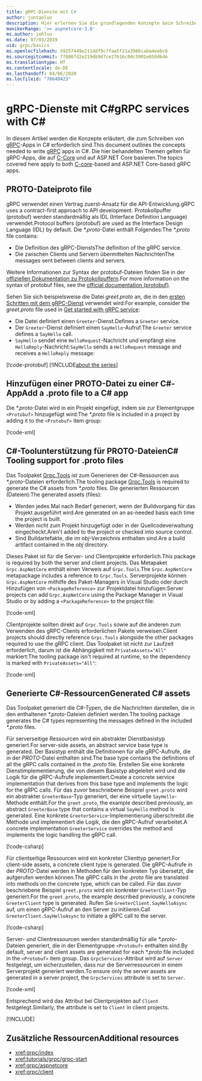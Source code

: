 ```yaml
---
title: gRPC-Dienste mit C#
author: juntaoluo
description: Hier erlernen Sie die grundlegenden Konzepte beim Schreiben von gRPC-Diensten mit C#.
monikerRange: '>= aspnetcore-3.0'
ms.author: johluo
ms.date: 07/03/2019
uid: grpc/basics
ms.openlocfilehash: 59257449e211ddf9c7faa5f21a3986caba4eebc6
ms.sourcegitcommit: f7886fd2e219db9d7ce27b16c0dc5901e658d64e
ms.translationtype: HT
ms.contentlocale: de-DE
ms.lasthandoff: 04/06/2020
ms.locfileid: "78649423"
---
```

# <a name="grpc-services-with-c"></a><span data-ttu-id="b775a-103">gRPC-Dienste mit C\#</span><span class="sxs-lookup"><span data-stu-id="b775a-103">gRPC services with C\#</span></span>

<span data-ttu-id="b775a-104">In diesem Artikel werden die Konzepte erläutert, die zum Schreiben von [gRPC](https://grpc.io/docs/guides/)-Apps in C# erforderlich sind.</span><span class="sxs-lookup"><span data-stu-id="b775a-104">This document outlines the concepts needed to write [gRPC](https://grpc.io/docs/guides/) apps in C#.</span></span> <span data-ttu-id="b775a-105">Die hier behandelten Themen gelten für gRPC-Apps, die auf [C-Core](https://grpc.io/blog/grpc-stacks) und auf ASP.NET Core basieren.</span><span class="sxs-lookup"><span data-stu-id="b775a-105">The topics covered here apply to both [C-core](https://grpc.io/blog/grpc-stacks)-based and ASP.NET Core-based gRPC apps.</span></span>

## <a name="proto-file"></a><span data-ttu-id="b775a-106">PROTO-Datei</span><span class="sxs-lookup"><span data-stu-id="b775a-106">proto file</span></span>

<span data-ttu-id="b775a-107">gRPC verwendet einen Vertrag zuerst-Ansatz für die API-Entwicklung.</span><span class="sxs-lookup"><span data-stu-id="b775a-107">gRPC uses a contract-first approach to API development.</span></span> <span data-ttu-id="b775a-108">Protokollpuffer (protobuf) werden standardmäßig als IDL (Interface Definition Language) verwendet.</span><span class="sxs-lookup"><span data-stu-id="b775a-108">Protocol buffers (protobuf) are used as the Interface Design Language (IDL) by default.</span></span> <span data-ttu-id="b775a-109">Die *\*.proto*-Datei enthält Folgendes:</span><span class="sxs-lookup"><span data-stu-id="b775a-109">The *\*.proto* file contains:</span></span>

* <span data-ttu-id="b775a-110">Die Definition des gRPC-Diensts</span><span class="sxs-lookup"><span data-stu-id="b775a-110">The definition of the gRPC service.</span></span>
* <span data-ttu-id="b775a-111">Die zwischen Clients und Servern übermittelten Nachrichten</span><span class="sxs-lookup"><span data-stu-id="b775a-111">The messages sent between clients and servers.</span></span>

<span data-ttu-id="b775a-112">Weitere Informationen zur Syntax der protobuf-Dateien finden Sie in der [offiziellen Dokumentation zu Protokollpuffern](https://developers.google.com/protocol-buffers/docs/proto3).</span><span class="sxs-lookup"><span data-stu-id="b775a-112">For more information on the syntax of protobuf files, see the [official documentation (protobuf)](https://developers.google.com/protocol-buffers/docs/proto3).</span></span>

<span data-ttu-id="b775a-113">Sehen Sie sich beispielsweise die Datei *greet.proto* an, die in den [ersten Schritten mit dem gRPC-Dienst](xref:tutorials/grpc/grpc-start) verwendet wird:</span><span class="sxs-lookup"><span data-stu-id="b775a-113">For example, consider the *greet.proto* file used in [Get started with gRPC service](xref:tutorials/grpc/grpc-start):</span></span>

* <span data-ttu-id="b775a-114">Die Datei definiert einen `Greeter`-Dienst.</span><span class="sxs-lookup"><span data-stu-id="b775a-114">Defines a `Greeter` service.</span></span>
* <span data-ttu-id="b775a-115">Der `Greeter`-Dienst definiert einen `SayHello`-Aufruf.</span><span class="sxs-lookup"><span data-stu-id="b775a-115">The `Greeter` service defines a `SayHello` call.</span></span>
* <span data-ttu-id="b775a-116">`SayHello` sendet eine `HelloRequest`-Nachricht und empfängt eine `HelloReply`-Nachricht:</span><span class="sxs-lookup"><span data-stu-id="b775a-116">`SayHello` sends a `HelloRequest` message and receives a `HelloReply` message:</span></span>

[!code-protobuf[](~/tutorials/grpc/grpc-start/sample/GrpcGreeter/Protos/greet.proto)]
[!INCLUDE[about the series](~/includes/code-comments-loc.md)]

## <a name="add-a-proto-file-to-a-c-app"></a><span data-ttu-id="b775a-117">Hinzufügen einer PROTO-Datei zu einer C\#-App</span><span class="sxs-lookup"><span data-stu-id="b775a-117">Add a .proto file to a C\# app</span></span>

<span data-ttu-id="b775a-118">Die *\*.proto*-Datei wird in ein Projekt eingefügt, indem sie zur Elementgruppe `<Protobuf>` hinzugefügt wird:</span><span class="sxs-lookup"><span data-stu-id="b775a-118">The *\*.proto* file is included in a project by adding it to the `<Protobuf>` item group:</span></span>

[!code-xml[](~/tutorials/grpc/grpc-start/sample/GrpcGreeter/GrpcGreeter.csproj?highlight=2&range=7-9)]

## <a name="c-tooling-support-for-proto-files"></a><span data-ttu-id="b775a-119">C#-Toolunterstützung für PROTO-Dateien</span><span class="sxs-lookup"><span data-stu-id="b775a-119">C# Tooling support for .proto files</span></span>

<span data-ttu-id="b775a-120">Das Toolpaket [Grpc.Tools](https://www.nuget.org/packages/Grpc.Tools/) ist zum Generieren der C#-Ressourcen aus *\*.proto*-Dateien erforderlich.</span><span class="sxs-lookup"><span data-stu-id="b775a-120">The tooling package [Grpc.Tools](https://www.nuget.org/packages/Grpc.Tools/) is required to generate the C# assets from *\*.proto* files.</span></span> <span data-ttu-id="b775a-121">Die generierten Ressourcen (Dateien):</span><span class="sxs-lookup"><span data-stu-id="b775a-121">The generated assets (files):</span></span>

* <span data-ttu-id="b775a-122">Werden jedes Mal nach Bedarf generiert, wenn der Buildvorgang für das Projekt ausgeführt wird.</span><span class="sxs-lookup"><span data-stu-id="b775a-122">Are generated on an as-needed basis each time the project is built.</span></span>
* <span data-ttu-id="b775a-123">Werden nicht zum Projekt hinzugefügt oder in der Quellcodeverwaltung eingecheckt.</span><span class="sxs-lookup"><span data-stu-id="b775a-123">Aren't added to the project or checked into source control.</span></span>
* <span data-ttu-id="b775a-124">Sind Buildartefakte, die im *obj*-Verzeichnis enthalten sind.</span><span class="sxs-lookup"><span data-stu-id="b775a-124">Are a build artifact contained in the *obj* directory.</span></span>

<span data-ttu-id="b775a-125">Dieses Paket ist für die Server- und Clientprojekte erforderlich.</span><span class="sxs-lookup"><span data-stu-id="b775a-125">This package is required by both the server and client projects.</span></span> <span data-ttu-id="b775a-126">Das Metapaket `Grpc.AspNetCore` enthält einen Verweis auf `Grpc.Tools`.</span><span class="sxs-lookup"><span data-stu-id="b775a-126">The `Grpc.AspNetCore` metapackage includes a reference to `Grpc.Tools`.</span></span> <span data-ttu-id="b775a-127">Serverprojekte können `Grpc.AspNetCore` mithilfe des Paket-Managers in Visual Studio oder durch Hinzufügen von `<PackageReference>` zur Projektdatei hinzufügen:</span><span class="sxs-lookup"><span data-stu-id="b775a-127">Server projects can add `Grpc.AspNetCore` using the Package Manager in Visual Studio or by adding a `<PackageReference>` to the project file:</span></span>

[!code-xml[](~/tutorials/grpc/grpc-start/sample/GrpcGreeter/GrpcGreeter.csproj?highlight=1&range=12)]

<span data-ttu-id="b775a-128">Clientprojekte sollten direkt auf `Grpc.Tools` sowie auf die anderen zum Verwenden des gRPC-Clients erforderlichen Pakete verweisen.</span><span class="sxs-lookup"><span data-stu-id="b775a-128">Client projects should directly reference `Grpc.Tools` alongside the other packages required to use the gRPC client.</span></span> <span data-ttu-id="b775a-129">Das Toolpaket ist nicht zur Laufzeit erforderlich, darum ist die Abhängigkeit mit `PrivateAssets="All"` markiert:</span><span class="sxs-lookup"><span data-stu-id="b775a-129">The tooling package isn't required at runtime, so the dependency is marked with `PrivateAssets="All"`:</span></span>

[!code-xml[](~/tutorials/grpc/grpc-start/sample/GrpcGreeterClient/GrpcGreeterClient.csproj?highlight=3&range=9-11)]

## <a name="generated-c-assets"></a><span data-ttu-id="b775a-130">Generierte C#-Ressourcen</span><span class="sxs-lookup"><span data-stu-id="b775a-130">Generated C# assets</span></span>

<span data-ttu-id="b775a-131">Das Toolpaket generiert die C#-Typen, die die Nachrichten darstellen, die in den enthaltenen *\*.proto*-Dateien definiert werden.</span><span class="sxs-lookup"><span data-stu-id="b775a-131">The tooling package generates the C# types representing the messages defined in the included *\*.proto* files.</span></span>

<span data-ttu-id="b775a-132">Für serverseitige Ressourcen wird ein abstrakter Dienstbasistyp generiert.</span><span class="sxs-lookup"><span data-stu-id="b775a-132">For server-side assets, an abstract service base type is generated.</span></span> <span data-ttu-id="b775a-133">Der Basistyp enthält die Definitionen für alle gRPC-Aufrufe, die in der *PROTO*-Datei enthalten sind.</span><span class="sxs-lookup"><span data-stu-id="b775a-133">The base type contains the definitions of all the gRPC calls contained in the *.proto* file.</span></span> <span data-ttu-id="b775a-134">Erstellen Sie eine konkrete Dienstimplementierung, die von diesem Basistyp abgeleitet wird und die Logik für die gRPC-Aufrufe implementiert.</span><span class="sxs-lookup"><span data-stu-id="b775a-134">Create a concrete service implementation that derives from this base type and implements the logic for the gRPC calls.</span></span> <span data-ttu-id="b775a-135">Für das zuvor beschriebene Beispiel `greet.proto` wird ein abstrakter `GreeterBase`-Typ generiert, der eine virtuelle `SayHello`-Methode enthält.</span><span class="sxs-lookup"><span data-stu-id="b775a-135">For the `greet.proto`, the example described previously, an abstract `GreeterBase` type that contains a virtual `SayHello` method is generated.</span></span> <span data-ttu-id="b775a-136">Eine konkrete `GreeterService`-Implementierung überschreibt die Methode und implementiert die Logik, die den gRPC-Aufruf verarbeitet.</span><span class="sxs-lookup"><span data-stu-id="b775a-136">A concrete implementation `GreeterService` overrides the method and implements the logic handling the gRPC call.</span></span>

[!code-csharp[](~/tutorials/grpc/grpc-start/sample/GrpcGreeter/Services/GreeterService.cs?name=snippet)]

<span data-ttu-id="b775a-137">Für clientseitige Ressourcen wird ein konkreter Clienttyp generiert.</span><span class="sxs-lookup"><span data-stu-id="b775a-137">For client-side assets, a concrete client type is generated.</span></span> <span data-ttu-id="b775a-138">Die gRPC-Aufrufe in der *PROTO*-Datei werden in Methoden für den konkreten Typ übersetzt, die aufgerufen werden können.</span><span class="sxs-lookup"><span data-stu-id="b775a-138">The gRPC calls in the *.proto* file are translated into methods on the concrete type, which can be called.</span></span> <span data-ttu-id="b775a-139">Für das zuvor beschriebene Beispiel `greet.proto` wird ein konkreter `GreeterClient`-Typ generiert.</span><span class="sxs-lookup"><span data-stu-id="b775a-139">For the `greet.proto`, the example described previously, a concrete `GreeterClient` type is generated.</span></span> <span data-ttu-id="b775a-140">Rufen Sie `GreeterClient.SayHelloAsync` auf, um einen gRPC-Aufruf an den Server zu initiieren.</span><span class="sxs-lookup"><span data-stu-id="b775a-140">Call `GreeterClient.SayHelloAsync` to initiate a gRPC call to the server.</span></span>

[!code-csharp[](~/tutorials/grpc/grpc-start/sample/GrpcGreeterClient/Program.cs?name=snippet)]

<span data-ttu-id="b775a-141">Server- und Clientressourcen werden standardmäßig für alle *\*.proto*-Dateien generiert, die in der Elementgruppe `<Protobuf>` enthalten sind.</span><span class="sxs-lookup"><span data-stu-id="b775a-141">By default, server and client assets are generated for each *\*.proto* file included in the `<Protobuf>` item group.</span></span> <span data-ttu-id="b775a-142">Das `GrpcServices`-Attribut wird auf `Server` festgelegt, um sicherzustellen, dass nur die Serverressourcen in einem Serverprojekt generiert werden.</span><span class="sxs-lookup"><span data-stu-id="b775a-142">To ensure only the server assets are generated in a server project, the `GrpcServices` attribute is set to `Server`.</span></span>

[!code-xml[](~/tutorials/grpc/grpc-start/sample/GrpcGreeter/GrpcGreeter.csproj?highlight=2&range=7-9)]

<span data-ttu-id="b775a-143">Entsprechend wird das Attribut bei Clientprojekten auf `Client` festgelegt.</span><span class="sxs-lookup"><span data-stu-id="b775a-143">Similarly, the attribute is set to `Client` in client projects.</span></span>

[!INCLUDE[](~/includes/gRPCazure.md)]

## <a name="additional-resources"></a><span data-ttu-id="b775a-144">Zusätzliche Ressourcen</span><span class="sxs-lookup"><span data-stu-id="b775a-144">Additional resources</span></span>

* <xref:grpc/index>
* <xref:tutorials/grpc/grpc-start>
* <xref:grpc/aspnetcore>
* <xref:grpc/client>
